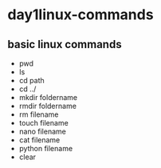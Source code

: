 # day1linux-commands
## basic linux commands
- pwd
- ls
- cd path
- cd ../
- mkdir foldername
- rmdir foldername
- rm filename
- touch filename
- nano filename
- cat filename
- python filename
- clear
